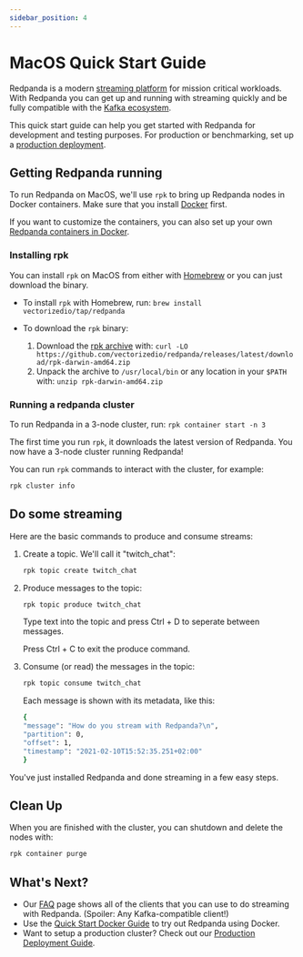```yaml
---
sidebar_position: 4
---
```


# MacOS Quick Start Guide

Redpanda is a modern [streaming platform](https://vectorized.io/blog/intelligent-data-api/) for mission critical workloads.
With Redpanda you can get up and running with streaming quickly
and be fully compatible with the [Kafka ecosystem](https://cwiki.apache.org/confluence/display/KAFKA/Ecosystem).

This quick start guide can help you get started with Redpanda for development and testing purposes.
For production or benchmarking, set up a [production deployment](/docs/production-deployment).

## Getting Redpanda running

To run Redpanda on MacOS, we'll use `rpk` to bring up Redpanda nodes in Docker containers.
Make sure that you install [Docker](https://docs.docker.com/docker-for-mac/install/) first.

If you want to customize the containers, you can also set up your own [Redpanda containers in Docker](/docs/getting-started/quick-start-docker).

### Installing rpk

You can install `rpk` on MacOS from either with [Homebrew](https://brew.sh/) or you can just download the binary.

- To install `rpk` with Homebrew, run: `brew install vectorizedio/tap/redpanda`
- To download the `rpk` binary:

    1. Download the [rpk archive](https://github.com/vectorizedio/redpanda/releases/latest/download/rpk-darwin-amd64.zip) with: `curl -LO https://github.com/vectorizedio/redpanda/releases/latest/download/rpk-darwin-amd64.zip`
    1. Unpack the archive to `/usr/local/bin` or any location in your `$PATH` with: `unzip rpk-darwin-amd64.zip`

### Running a redpanda cluster

To run Redpanda in a 3-node cluster, run: `rpk container start -n 3`

The first time you run `rpk`, it downloads the latest version of Redpanda.
You now have a 3-node cluster running Redpanda!

You can run `rpk` commands to interact with the cluster, for example:

```bash
rpk cluster info
```

## Do some streaming

Here are the basic commands to produce and consume streams:

1. Create a topic. We'll call it "twitch_chat":

    ```bash
    rpk topic create twitch_chat
    ```

1. Produce messages to the topic:

    ```bash
    rpk topic produce twitch_chat
    ```

    Type text into the topic and press Ctrl + D to seperate between messages.

    Press Ctrl + C to exit the produce command.

1. Consume (or read) the messages in the topic:

    ```bash
    rpk topic consume twitch_chat
    ```
    
    Each message is shown with its metadata, like this:
    
    ```bash
    {
    "message": "How do you stream with Redpanda?\n",
    "partition": 0,
    "offset": 1,
    "timestamp": "2021-02-10T15:52:35.251+02:00"
    }
    ```

You've just installed Redpanda and done streaming in a few easy steps.

## Clean Up

When you are finished with the cluster, you can shutdown and delete the nodes with:

```bash
rpk container purge
```

## What's Next?

- Our [FAQ](/docs/faq) page shows all of the clients that you can use to do streaming with Redpanda.
    (Spoiler: Any Kafka-compatible client!)
- Use the [Quick Start Docker Guide](/docs/getting-started/quick-start-docker) to try out Redpanda using Docker.
- Want to setup a production cluster? Check out our [Production Deployment Guide](/docs/production-deployment).
